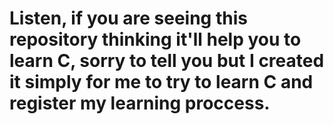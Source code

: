 # Listen, if you are seeing this repository thinking it'll help you to learn C, sorry to tell you but I created it simply for me to try to learn C and register my learning proccess.


